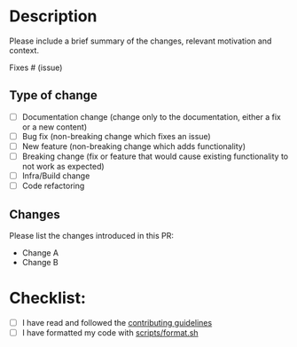 # Description

Please include a brief summary of the changes, relevant motivation and context.

Fixes # (issue)

## Type of change

- [ ] Documentation change (change only to the documentation, either a fix or a new content)
- [ ] Bug fix (non-breaking change which fixes an issue)
- [ ] New feature (non-breaking change which adds functionality)
- [ ] Breaking change (fix or feature that would cause existing functionality to not work as expected)
- [ ] Infra/Build change
- [ ] Code refactoring

## Changes

Please list the changes introduced in this PR:

- Change A
- Change B

# Checklist:

- [ ] I have read and followed the [contributing guidelines](../CONTRIBUTING.md)
- [ ] I have formatted my code with [scripts/format.sh](../scripts/format.sh)
